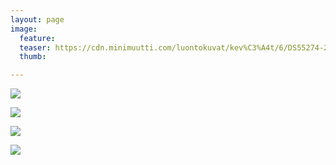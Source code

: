 ```yaml
---
layout: page
image:
  feature:
  teaser: https://cdn.minimuutti.com/luontokuvat/kev%C3%A4t/6/DS55274-245px.jpg
  thumb:

---
```


![](https://cdn.minimuutti.com/luontokuvat/kev%C3%A4t/6/DS55266-800px.jpg)

![](https://cdn.minimuutti.com/luontokuvat/kev%C3%A4t/6/DS55270-800px.jpg)

![](https://cdn.minimuutti.com/luontokuvat/kev%C3%A4t/6/DS55272-800px.jpg)

![](https://cdn.minimuutti.com/luontokuvat/kev%C3%A4t/6/DS55274-800px.jpg)
